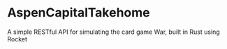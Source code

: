 # AspenCapitalTakehome
A simple RESTful API for simulating the card game War, built in Rust using Rocket
